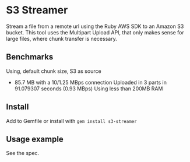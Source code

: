 # S3 Streamer

Stream a file from a remote url using the Ruby AWS SDK to an Amazon S3 bucket.
This tool uses the Multipart Upload API, that only makes sense for large files, where chunk transfer is necessary.

## Benchmarks
Using, default chunk size, S3 as source

* 85.7 MB with a 10/1.25 MBps connection
  Uploaded in 3 parts in 91.079307 seconds (0.93 MBps)
  Using less than 200MB RAM

## Install
Add to Gemfile or install with `gem install s3-streamer`

## Usage example
See the spec.
